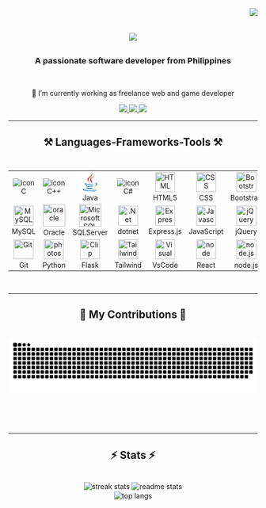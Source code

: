 <img align="right" src="https://visitor-badge.laobi.icu/badge?page_id=salesp07.salesp07" />

<h1 align="center">
    <img src="https://readme-typing-svg.herokuapp.com/?font=Righteous&size=35&center=true&vCenter=true&width=500&height=70&duration=4000&lines=Hi!+👋;+I'm+Joshua+Anderson+Padilla!;" />
</h1>

<h3 align="center">A passionate software developer from Philippines</h3>

<br/>

<div align="center">
 
 🔭 I’m currently working as freelance web and game developer
 

 </div>
 
<div align="center"> 
  <a href="mailto:andersonandy046@gmail.com">
    <img src="https://img.shields.io/badge/Gmail-333333?style=for-the-badge&logo=gmail&logoColor=red" />
  </a>
  <a href="https://www.linkedin.com/in/joshua-padilla-009681270/" target="_blank">
    <img src="https://img.shields.io/badge/LinkedIn-0077B5?style=for-the-badge&logo=linkedin&logoColor=white" target="_blank" />
  </a>
     <a href="https://portfolio-delta-three-97.vercel.app/index.html" target="_blank">
    <img src="https://img.shields.io/badge/Portfolio-FF5722?style=for-the-badge&logo=todoist&logoColor=white" target="_blank" />
  </a>
</div>

 <hr/>
 
<h2 align="center">⚒️ Languages-Frameworks-Tools ⚒️</h2>
<table>
<div style="display: flex; align-items: flex-start; align: center">
<table align="center">
  <tr>
    <td align="center" width="96"><img src="https://img.icons8.com/?size=100&id=40670&format=png&color=000000" alt="icon" width="40" height="40" title="C"/><br>C </td>
    <td align="center" width="96"><img src="https://techstack-generator.vercel.app/cpp-icon.svg" alt="icon" width="40" height="40" title="C++"/> <br>C++ </td>
    <td align="center" width="96"><img src="https://raw.githubusercontent.com/devicons/devicon/master/icons/java/java-original.svg" width="40" height="40" title="Java"/><br>Java </td>
    <td align="center" width="96"><img src="https://techstack-generator.vercel.app/csharp-icon.svg" alt="icon" width="40" height="40" title="C#"/><br>C# </td>
    <td align="center"  width="96"><img src="https://skillicons.dev/icons?i=html" width="40" height="40" title="HTML"/><br>HTML5 </td>
    <td align="center"  width="96"><img src="https://skillicons.dev/icons?i=css" width="40" height="40" title="CSS"/><br>CSS </td>
    <td align="center"  width="96"><img src="https://cdn.simpleicons.org/bootstrap/7952B3" width="40" height="40" title="Bootstrap"/><br>Bootstrap</td>
      
 </tr><tr>
    <td align="center" width="96"><img src="https://techstack-generator.vercel.app/mysql-icon.svg" width="40" height="40" title="MySQL" /><br>MySQL</td>
    <td align="center" width="96"><img src="https://cdn.icon-icons.com/icons2/2415/PNG/512/oracle_original_logo_icon_146401.png" width="45" height="45" title="oracle" /><br>Oracle</td>
    <td align="center" width="96"><img src="https://cdn.jsdelivr.net/gh/devicons/devicon/icons/microsoftsqlserver/microsoftsqlserver-plain.svg" width="45" height="45" title="Microsoft SQL Server" /><br>SQLServer</td>
    <td align="center" width="96"><img src="https://icon.icepanel.io/Technology/svg/.NET.svg" width="40" height="40" title=".Net"/><br>dotnet </td>
    <td align="center" width="96"><img src="https://skillicons.dev/icons?i=expressjs" width="40" height="40" title="Express.js" /><br>Express.js</td>
    <td align="center" width="96"><img src="https://skillicons.dev/icons?i=js" width="40" height="40" title="Javascript" /><br>JavaScript</td>
    <td align="center" width="96"><img src="https://cdn.iconscout.com/icon/free/png-512/free-jquery-3521520-2945023.png" width="40" height="40" title="jQuery" /><br>jQuery</td>

 </tr><tr>
    <td align="center" width="96"><img src="https://cdn.icon-icons.com/icons2/2699/PNG/512/git_scm_logo_icon_170096.png" width="40" height="40" title="Git" /><br>Git</td>
    <td align="center" width="96"><img src="https://cdn.icon-icons.com/icons2/1508/PNG/512/python_104451.png" width="40" height="40" title="photoshop cc 19" /><br>Python</td>
    <td align="center" width="96"><img src="https://skillicons.dev/icons?i=flask" width="40" height="40" title="Clip Studio Paint" /><br>Flask</td>
    <td align="center" width="96"><img src="https://skillicons.dev/icons?i=tailwind" width="40" height="40" title="Tailwind" /><br>Tailwind</td>
    <td align="center" width="96"><img src="https://skillicons.dev/icons?i=vscode" width="40" height="40" title="Visual Studio Code" /><br>VsCode</td>
    <td align="center" width="96"><img src="https://skillicons.dev/icons?i=react" width="40" height="40" title="node package manager" /><br>React</td>
    <td align="center" width="96"><img src="https://skillicons.dev/icons?i=nodejs" width="40" height="40" title="node.js" /><br>node.js</td>
     
 </tr>
 </table>
<br/>
<hr/>

<div align="center">
  <h2> 🌱 My Contributions 🌱</h2>
  <br>
  <img alt="snake eating my contributions" src="https://raw.githubusercontent.com/salesp07/salesp07/output/github-contribution-grid-snake.svg" />
  
  <br/><br/><br/>
</div>

<hr/>

<h2 align="center">⚡ Stats ⚡</h2>
<br>
<div align=center>
  <img width=390 src="https://github-readme-streak-stats-salesp07.vercel.app/?user=anderson895&count_private=true&theme=react&border_radius=10" alt="streak stats"/>
  <img width=390 src="https://github-readme-stats-salesp07.vercel.app/api?username=anderson895&count_private=true&show_icons=true&theme=react&rank_icon=github&border_radius=10" alt="readme stats" />
  <br/>
  <img width=325 align="center" src="https://github-readme-stats-salesp07.vercel.app/api/top-langs/?username=anderson895&hide=HTML&langs_count=8&layout=compact&theme=react&border_radius=10&size_weight=0.5&count_weight=0.5&exclude_repo=github-readme-stats" alt="top langs" />
</div>


